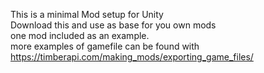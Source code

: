 This is a minimal Mod setup for Unity  
Download this and use as base for you own mods  
one mod included as an example.  
more examples of gamefile can be found with
https://timberapi.com/making_mods/exporting_game_files/ 
